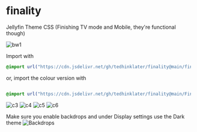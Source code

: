 # finality
Jellyfin Theme CSS (Finishing TV mode and Mobile, they're functional though)

![bw1](https://i.imgur.com/kwQ1unx.png)

Import with

```css
@import url("https://cdn.jsdelivr.net/gh/tedhinklater/finality@main/finality.css");

```

or, import the colour version with

```css

@import url("https://cdn.jsdelivr.net/gh/tedhinklater/finality@main/Finality-Coloured.css");

```

![c3](https://i.imgur.com/vWYbwnU.png)
![c4](https://i.imgur.com/pGZNUqS.png)
![c5](https://i.imgur.com/VTD1jR4.png)
![c6](https://i.imgur.com/SsVy290.png)

Make sure you enable backdrops and under Display settings use the Dark theme
![Backdrops](https://i.imgur.com/18D9IO3.png)
